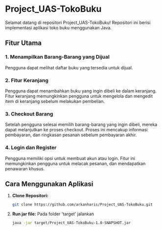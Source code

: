 # Project_UAS-TokoBuku

Selamat datang di repositori Project_UAS-TokoBuku! Repositori ini berisi implementasi aplikasi toko buku menggunakan Java.

## Fitur Utama

### 1. Menampilkan Barang-Barang yang Dijual
Pengguna dapat melihat daftar buku yang tersedia untuk dijual.

### 2. Fitur Keranjang
Pengguna dapat menambahkan buku yang ingin dibeli ke dalam keranjang. Fitur keranjang memungkinkan pengguna untuk mengelola dan mengedit item di keranjang sebelum melakukan pembelian.

### 3. Checkout Barang
Setelah pengguna selesai memilih barang-barang yang ingin dibeli, mereka dapat melanjutkan ke proses checkout. Proses ini mencakup informasi pembayaran, dan ringkasan pesanan sebelum pembayaran akhir.

### 4. Login dan Register
Pengguna memiliki opsi untuk membuat akun atau login. Fitur ini memungkinkan pengguna untuk melacak pesanan, dan mendapatkan penawaran khusus.

## Cara Menggunakan Aplikasi

1. **Clone Repositori:**
   ```bash
   git clone https://github.com/arkanharis/Project_UAS-TokoBuku.git
2. **Run jar file:**
  Pada folder 'target' jalankan
   ```bash
   java -jar target/Project_UAS-TokoBuku-1.0-SNAPSHOT.jar 
   

